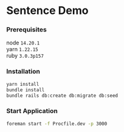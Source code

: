# Sentence Demo

### Prerequisites
node `14.20.1`<br />
yarn `1.22.15`<br />
ruby `3.0.3p157`

### Installation

```sh
yarn install
bundle install
bundle rails db:create db:migrate db:seed
```


### Start Application
```sh
foreman start -f Procfile.dev -p 3000
```

